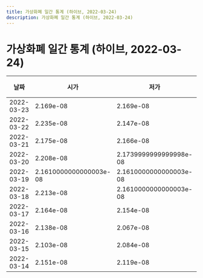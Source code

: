 ```yaml
---
title: 가상화폐 일간 통계 (하이브, 2022-03-24)
description: 가상화폐 일간 통계 (하이브, 2022-03-24)
---
```



가상화폐 일간 통계 (하이브, 2022-03-24)
===

|날짜|시가|저가|고가|종가|비고|
|--|--|--|--|--|--|
|2022-03-23|2.169e-08|2.169e-08|2.217e-08|2.217e-08|    |
|2022-03-22|2.235e-08|2.147e-08|2.235e-08|2.156e-08|    |
|2022-03-21|2.175e-08|2.166e-08|2.264e-08|2.208e-08|    |
|2022-03-20|2.208e-08|2.1739999999999998e-08|2.208e-08|2.183e-08|    |
|2022-03-19|2.1610000000000003e-08|2.1610000000000003e-08|2.23e-08|2.208e-08|    |
|2022-03-18|2.213e-08|2.1610000000000003e-08|2.23e-08|2.1610000000000003e-08|    |
|2022-03-17|2.164e-08|2.154e-08|2.2929999999999998e-08|2.247e-08|    |
|2022-03-16|2.138e-08|2.067e-08|2.1549999999999998e-08|2.11e-08|    |
|2022-03-15|2.103e-08|2.084e-08|2.138e-08|2.0970000000000002e-08|    |
|2022-03-14|2.151e-08|2.119e-08|2.151e-08|2.13e-08|    |
